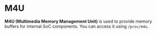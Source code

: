 # M4U
**M4U (Multimedia Memory Management Unit)** is used to provide memory buffers for internal SoC components. You can access it using `/proc/m4u`.


